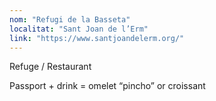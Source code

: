 ```yaml
---
nom: "Refugi de la Basseta"
localitat: "Sant Joan de l’Erm"
link: "https://www.santjoandelerm.org/"
---
```


Refuge / Restaurant

Passport + drink = omelet “pincho” or croissant
